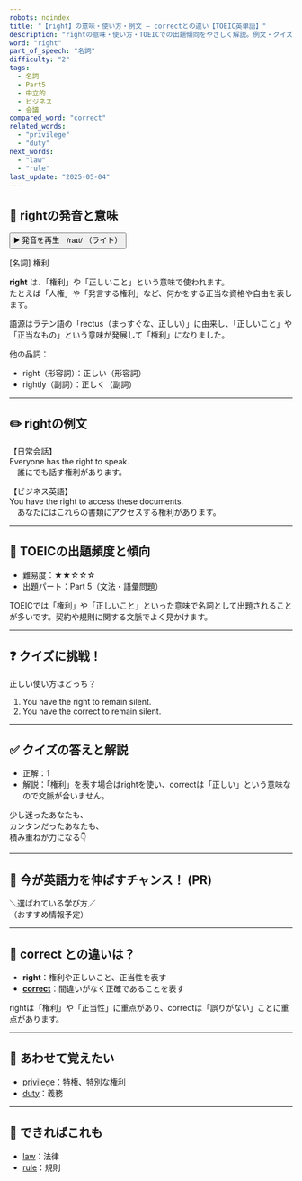 ```yaml
---
robots: noindex
title: "【right】の意味・使い方・例文 ― correctとの違い【TOEIC英単語】"
description: "rightの意味・使い方・TOEICでの出題傾向をやさしく解説。例文・クイズ付きでcorrectとの違いもわかりやすく学べます。"
word: "right"
part_of_speech: "名詞"
difficulty: "2"
tags:
  - 名詞
  - Part5
  - 中立的
  - ビジネス
  - 会議
compared_word: "correct"
related_words:
  - "privilege"
  - "duty"
next_words:
  - "law"
  - "rule"
last_update: "2025-05-04"
---
```


## 🔰 rightの発音と意味

<button class="play-audio" onclick="playTTS('right')">
  <span class="play-audio-main">
    ▶️ 発音を再生　/raɪt/
  </span>
  <span class="play-audio-sub">
    （ライト）
  </span>
</button>

[名詞] 権利

**right** は、「権利」や「正しいこと」という意味で使われます。  
たとえば「人権」や「発言する権利」など、何かをする正当な資格や自由を表します。

語源はラテン語の「rectus（まっすぐな、正しい）」に由来し、「正しいこと」や「正当なもの」という意味が発展して「権利」になりました。

他の品詞：  
- right（形容詞）：正しい（形容詞）
- rightly（副詞）：正しく（副詞）

---

## ✏️ rightの例文

【日常会話】  
Everyone has the right to speak.  
　誰にでも話す権利があります。

【ビジネス英語】  
You have the right to access these documents.  
　あなたにはこれらの書類にアクセスする権利があります。

---

## 🎯 TOEICの出題頻度と傾向

- 難易度：★★☆☆☆
- 出題パート：Part 5（文法・語彙問題）

TOEICでは「権利」や「正しいこと」といった意味で名詞として出題されることが多いです。契約や規則に関する文脈でよく見かけます。

---

## ❓ クイズに挑戦！

正しい使い方はどっち？

1. You have the right to remain silent.  
2. You have the correct to remain silent.

---

## ✅ クイズの答えと解説

- 正解：**1**
- 解説：「権利」を表す場合はrightを使い、correctは「正しい」という意味なので文脈が合いません。

少し迷ったあなたも、  
カンタンだったあなたも、  
積み重ねが力になる👇️

---

## 🚀 今が英語力を伸ばすチャンス！ (PR)

<div class="info-center">
＼選ばれている学び方／<br>  
（おすすめ情報予定）
</div>

---

## 🤔  correct との違いは？

- **right**：権利や正しいこと、正当性を表す
- **[correct](/correct)**：間違いがなく正確であることを表す

rightは「権利」や「正当性」に重点があり、correctは「誤りがない」ことに重点があります。

---

## 🧩 あわせて覚えたい

- [privilege](/privilege)：特権、特別な権利
- [duty](/duty)：義務

---

## 📖 できればこれも

- [law](/law)：法律
- [rule](/rule)：規則

<!-- cvid: aid47_bid31 -->
